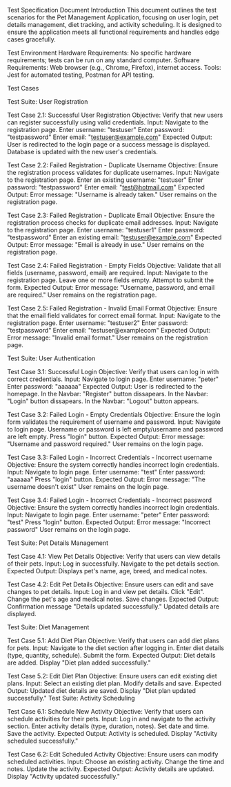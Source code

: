 Test Specification Document
Introduction
This document outlines the test scenarios for the Pet Management Application, focusing on user login, pet details management, diet tracking, and activity scheduling. It is designed to ensure the application meets all functional requirements and handles edge cases gracefully.

Test Environment
Hardware Requirements: No specific hardware requirements; tests can be run on any standard computer.
Software Requirements: Web browser (e.g., Chrome, Firefox), internet access.
Tools: Jest for automated testing, Postman for API testing.

Test Cases

Test Suite: User Registration

Test Case 2.1: Successful User Registration
Objective: Verify that new users can register successfully using valid credentials.
Input:
Navigate to the registration page.
Enter username: "testuser"
Enter password: "testpassword"
Enter email: "testuser@example.com"
Expected Output:
User is redirected to the login page or a success message is displayed.
Database is updated with the new user's credentials.

Test Case 2.2: Failed Registration - Duplicate Username
Objective: Ensure the registration process validates for duplicate usernames.
Input:
Navigate to the registration page.
Enter an existing username: "testuser"
Enter password: "testpassword"
Enter email: "test@hotmail.com"
Expected Output:
Error message: "Username is already taken."
User remains on the registration page.

Test Case 2.3: Failed Registration - Duplicate Email
Objective: Ensure the registration process checks for duplicate email addresses.
Input:
Navigate to the registration page.
Enter username: "testuser1"
Enter password: "testpassword"
Enter an existing email: "testuser@example.com"
Expected Output:
Error message: "Email is already in use."
User remains on the registration page.

Test Case 2.4: Failed Registration - Empty Fields
Objective: Validate that all fields (username, password, email) are required.
Input:
Navigate to the registration page.
Leave one or more fields empty.
Attempt to submit the form.
Expected Output:
Error message: "Username, password, and email are required."
User remains on the registration page.

Test Case 2.5: Failed Registration - Invalid Email Format
Objective: Ensure that the email field validates for correct email format.
Input:
Navigate to the registration page.
Enter username: "testuser2"
Enter password: "testpassword"
Enter email: "testuser@examplecom"
Expected Output:
Error message: "Invalid email format."
User remains on the registration page.

Test Suite: User Authentication

Test Case 3.1: Successful Login
Objective: Verify that users can log in with correct credentials.
Input:
Navigate to login page.
Enter username: "peter"
Enter password: "aaaaaa"
Expected Output:
User is redirected to the homepage.
In the Navbar: "Register" button dissapears.
In the Navbar: "Login" button dissapears.
In the Navbar: "Logout" button appears.

Test Case 3.2: Failed Login - Empty Credentials
Objective: Ensure the login form validates the requirement of username and password.
Input:
Navigate to login page.
Username or password is left empty/username and password are left empty.
Press "login" button.
Expected Output:
Error message: "Username and password required."
User remains on the login page.

Test Case 3.3: Failed Login - Incorrect Credentials - Incorrect username
Objective: Ensure the system correctly handles incorrect login credentials.
Input:
Navigate to login page.
Enter username: "test"
Enter password: "aaaaaa"
Press "login" button.
Expected Output:
Error message: "The username doesn't exist"
User remains on the login page.

Test Case 3.4: Failed Login - Incorrect Credentials - Incorrect password
Objective: Ensure the system correctly handles incorrect login credentials.
Input:
Navigate to login page.
Enter username: "peter"
Enter password: "test"
Press "login" button.
Expected Output:
Error message: "Incorrect password"
User remains on the login page.

Test Suite: Pet Details Management

Test Case 4.1: View Pet Details
Objective: Verify that users can view details of their pets.
Input:
Log in successfully.
Navigate to the pet details section.
Expected Output:
Displays pet's name, age, breed, and medical notes.

Test Case 4.2: Edit Pet Details
Objective: Ensure users can edit and save changes to pet details.
Input:
Log in and view pet details.
Click "Edit".
Change the pet's age and medical notes.
Save changes.
Expected Output:
Confirmation message "Details updated successfully."
Updated details are displayed.

Test Suite: Diet Management

Test Case 5.1: Add Diet Plan
Objective: Verify that users can add diet plans for pets.
Input:
Navigate to the diet section after logging in.
Enter diet details (type, quantity, schedule).
Submit the form.
Expected Output:
Diet details are added.
Display "Diet plan added successfully."

Test Case 5.2: Edit Diet Plan
Objective: Ensure users can edit existing diet plans.
Input:
Select an existing diet plan.
Modify details and save.
Expected Output:
Updated diet details are saved.
Display "Diet plan updated successfully."
Test Suite: Activity Scheduling

Test Case 6.1: Schedule New Activity
Objective: Verify that users can schedule activities for their pets.
Input:
Log in and navigate to the activity section.
Enter activity details (type, duration, notes).
Set date and time.
Save the activity.
Expected Output:
Activity is scheduled.
Display "Activity scheduled successfully."

Test Case 6.2: Edit Scheduled Activity
Objective: Ensure users can modify scheduled activities.
Input:
Choose an existing activity.
Change the time and notes.
Update the activity.
Expected Output:
Activity details are updated.
Display "Activity updated successfully."